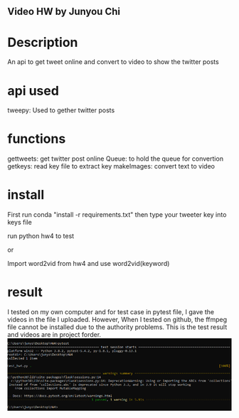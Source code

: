 ## Video HW by Junyou Chi
# Description
An api to get tweet online and convert to video to show the twitter posts

# api used
tweepy: Used to gether twitter posts

# functions
gettweets: get twitter post online
Queue: to hold the queue for convertion
getkeys: read key file to extract key
makeImages: convert text to video

# install
First run conda "install -r requirements.txt"
then type your tweeter key into keys file

run python hw4 to test

or 

Import word2vid from hw4
and use word2vid(keyword)


# result
I tested on my own computer and for test case in pytest file, I gave the videos in the file I uploaded. However, When I tested on github, the ffmpeg file cannot be installed due to the authority problems. This is the test result and videos are in project forder.
![Image text](https://raw.githubusercontent.com/BUEC500C1/twitter-summarizer-rest-service-chijunyou/master/result.png)
